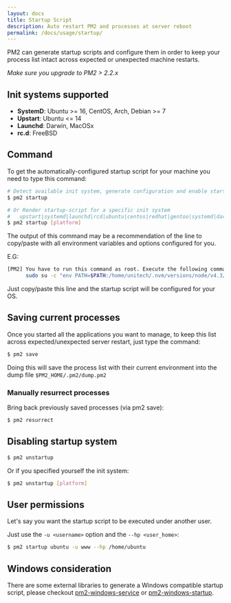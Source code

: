```yaml
---
layout: docs
title: Startup Script
description: Auto restart PM2 and processes at server reboot
permalink: /docs/usage/startup/
---
```


PM2 can generate startup scripts and configure them in order to keep your process list intact across expected or unexpected machine restarts.

*Make sure you upgrade to PM2 > 2.2.x*

## Init systems supported

- **SystemD**: Ubuntu >= 16, CentOS, Arch, Debian >= 7
- **Upstart**: Ubuntu <= 14
- **Launchd**: Darwin, MacOSx
- **rc.d**: FreeBSD

## Command

To get the automatically-configured startup script for your machine you need to type this command:

```bash
# Detect available init system, generate configuration and enable startup system
$ pm2 startup

# Or Render startup-script for a specific init system
#   upstart|systemd|launchd|rcd|ubuntu|centos|redhat|gentoo|systemd|darwin|amazon
$ pm2 startup [platform]
```

The output of this command may be a recommendation of the line to copy/paste with all environment variables and options configured for you.

E.G:

```bash
[PM2] You have to run this command as root. Execute the following command:
      sudo su -c "env PATH=$PATH:/home/unitech/.nvm/versions/node/v4.3/bin pm2 startup <distribution> -u <user> --hp <home-path>
```

Just copy/paste this line and the startup script will be configured for your OS.

## Saving current processes

Once you started all the applications you want to manage, to keep this list across expected/unexpected server restart, just type the command:

```bash
$ pm2 save
```

Doing this will save the process list with their current environment into the dump file `$PM2_HOME/.pm2/dump.pm2`

### Manually resurrect processes

Bring back previously saved processes (via pm2 save):

```bash
$ pm2 resurrect
```

## Disabling startup system

```bash
$ pm2 unstartup
```

Or if you specified yourself the init system:

```bash
$ pm2 unstartup [platform] 
```

## User permissions

Let's say you want the startup script to be executed under another user.

Just use the `-u <username>` option and the `--hp <user_home>`:

```bash
$ pm2 startup ubuntu -u www --hp /home/ubuntu
```

## Windows consideration

There are some external libraries to generate a Windows compatible startup script, please checkout [pm2-windows-service](https://www.npmjs.com/package/pm2-windows-service) or [pm2-windows-startup](https://www.npmjs.com/package/pm2-windows-startup).


